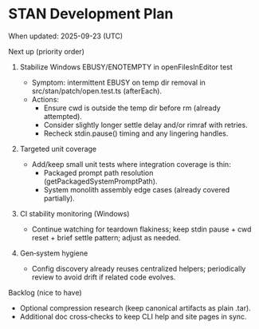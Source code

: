# STAN Development Plan

When updated: 2025-09-23 (UTC)

Next up (priority order)

1. Stabilize Windows EBUSY/ENOTEMPTY in openFilesInEditor test
   - Symptom: intermittent EBUSY on temp dir removal in src/stan/patch/open.test.ts (afterEach).
   - Actions:
     - Ensure cwd is outside the temp dir before rm (already attempted).
     - Consider slightly longer settle delay and/or rimraf with retries.
     - Recheck stdin.pause() timing and any lingering handles.

2. Targeted unit coverage
   - Add/keep small unit tests where integration coverage is thin:
     - Packaged prompt path resolution (getPackagedSystemPromptPath).
     - System monolith assembly edge cases (already covered partially).

3. CI stability monitoring (Windows)
   - Continue watching for teardown flakiness; keep stdin pause + cwd reset + brief settle pattern; adjust as needed.

4. Gen‑system hygiene
   - Config discovery already reuses centralized helpers; periodically review to avoid drift if related code evolves.

Backlog (nice to have)

- Optional compression research (keep canonical artifacts as plain .tar).
- Additional doc cross‑checks to keep CLI help and site pages in sync.
